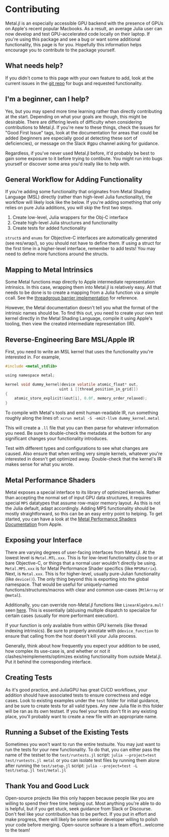 # Contributing

Metal.jl is an especially accessible GPU backend with the presence of GPUs on Apple's recent
popular Macbooks. As a result, an average Julia user can now develop and test
GPU-accelerated code locally on their laptop. If you're using this package and see a bug or
want some additional functionality, this page is for you. Hopefully this information helps
encourage you to contribute to the package yourself.


## What needs help?

If you didn't come to this page with your own feature to add, look at the current issues in
the [git repo](https://github.com/JuliaGPU/Metal.jl/issues) for bugs and requested
functionality.


## I'm a beginner, can I help?

Yes, but you may spend more time learning rather than directly contributing at the start.
Depending on what your goals are though, this might be desirable. There are differing
levels of difficulty when considering contributions to Metal.jl. If you're new to these
things, check the issues for "Good First Issue" tags, look at the documentation for areas
that could be added (beginners are especially good at detecting these sort of deficiencies),
or message on the Slack #gpu channel asking for guidance.

Regardless, if you've never used Metal.jl before, it'd probably be best to gain some
exposure to it before trying to contibute. You might run into bugs yourself or discover some
area you'd really like to help with.

## General Workflow for Adding Functionality

If you're adding some functionality that originates from Metal Shading Language (MSL)
directly (rather than high-level Julia functionality), the workflow will likely look like
the below. If you're adding something that only relies on pure Julia additions, you will
skip the first two steps.

1. Create low-level, Julia wrappers for the Obj-C interface
2. Create high-level Julia structures and functionality
3. Create tests for added functionality

`struct`s and `enums` for Objective-C interfaces are automatically generated (see res/wrap/),
so you should not have to define them. If using a struct for the first time in a higher-level
interface, remember to add tests! You may need to define more functions around the structs.

## Mapping to Metal Intrinsics

Some Metal functions map directly to Apple intermediate representation intrinsics. In this
case, wrapping them into Metal.jl is relatively easy. All that needs to be done is to create
a mapping from a Julia function via a simple ccall. See the
[threadgroup barrier implementation](https://github.com/JuliaGPU/Metal.jl/blob/main/src/device/intrinsics/synchronization.jl#L43-L44) for
reference.

However, the Metal documentation doesn't tell you what the format of the intrinsic names
should be. To find this out, you need to create your own test kernel directly in the Metal
Shading Language, compile it using Apple's tooling, then view the created intermediate
representation (IR).

## Reverse-Engineering Bare MSL/Apple IR

First, you need to write an MSL kernel that uses the functionality you're interested in.
For example,

```objective-c
#include <metal_stdlib>

using namespace metal;

kernel void dummy_kernel(device volatile atomic_float* out,
                        uint i [[thread_position_in_grid]])
{
    atomic_store_explicit(&out[i], 0.0f, memory_order_relaxed);
}
```

To compile with Metal's tools and emit human-readable IR, run something roughly along the
lines of: `xcrun metal -S -emit-llvm dummy_kernel.metal`

This will create a `.ll` file that you can then parse for whatever information you need.
Be sure to double-check the metadata at the bottom for any significant changes your
functionality introduces.

Test with different types and configurations to see what changes are caused. Also
ensure that when writing very simple kernels, whatever you're interested in doesn't get
optimized away. Double-check that the kernel's IR makes sense for what you wrote.

## Metal Performance Shaders

Metal exposes a special interface to its library of optimized kernels. Rather than accepting
the normal set of input GPU data structures, it requires special `MPS` datatypes that assume
row-major memory layout. As this is not the Julia default, adapt accordingly. Adding MPS
functionality should be mostly straightforward, so this can be an easy entry point to helping.
To get started, you can have a look at the [Metal Performance Shaders
Documentation](https://developer.apple.com/documentation/metalperformanceshaders?language=objc)
from Apple.

## Exposing your Interface

There are varying degrees of user-facing interfaces from Metal.jl. At the lowest level is
`Metal.MTL.xxx`. This is for low-level functionality close to or at bare Objective-C, or things
that a normal user wouldn't directly be using. `Metal.MPS.xxx` is for Metal Performance Shader
specifics (like `MPSMatrix`).
Next, is `Metal.xxx`. This is for higher-level, usually pure-Julian functionality (like `device()`).
The only thing beyond this is exporting into the global namespace. That would be useful for uniquely-named
functions/structures/macros with clear and common use-cases (`MtlArray` or `@metal`).

Additionally, you can override non-Metal.jl functions like `LinearAlgebra.mul!` seen
[here](https://github.com/JuliaGPU/Metal.jl/blob/main/lib/mps/linalg.jl#L34). This is essentially (ab)using multiple dispatch to
specialize for certain cases (usually for more performant execution).

If your function is only available from within GPU kernels (like thread indexing intrinsics).
Be sure to properly annotate with `@device_function` to ensure that calling from the host
doesn't kill your Julia process.

Generally, think about how frequently you expect your addition to be used, how complex
its use-case is, and whether or not it clashes/reimplements/optimizes existing functionality
from outside Metal.jl. Put it behind the corresponding interface.

## Creating Tests

As it's good practice, and JuliaGPU has great CI/CD workflows, your addition should have
associated tests to ensure correctness and edge cases. Look to existing examples under the
`test` folder for initial guidance, and be sure to create tests for all valid types. Any
new Julia file in this folder will be ran as its own testset. If you feel your tests don't
fit in any existing place, you'll probably want to create a new file with an appropriate name.

## Running a Subset of the Existing Tests

Sometimes you won't want to run the entire testsuite. You may just want to run the tests
for your new functionality. To do that, you can either pass the name of the testset to the
`test/runtests.jl` script: `julia --project=test test/runtests.jl metal` or you can isolate test
files by running them alone after running the `test/setup.jl` script:
`julia --project=test -L test/setup.jl test/metal.jl`

## Thank You and Good Luck

Open-source projects like this only happen because people like you are willing to spend
their free time helping out. Most anything you're able to do is helpful, but if you get
stuck, seek guidance from Slack or Discourse. Don't feel like your contribution has to be
perfect. If you put in effort and make progress, there will likely be some senior developer
willing to polish your code before merging. Open-source software is a team effort...welcome
to the team!
